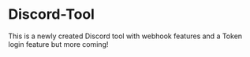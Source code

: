 # Discord-Tool
 This is a newly created Discord tool with webhook features and a Token login feature but more coming!
